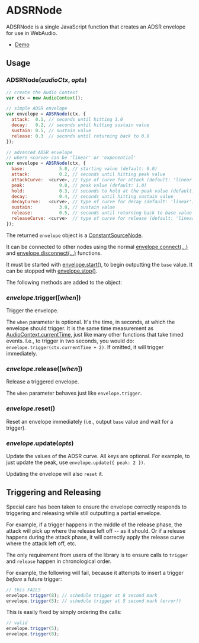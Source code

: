 ADSRNode
========

ADSRNode is a single JavaScript function that creates an ADSR envelope for use in WebAudio.

* [Demo](https://rawgit.com/voidqk/adsrnode/master/demo.html)

Usage
-----

### ADSRNode(*audioCtx*, *opts*)

```javascript
// create the Audio Context
var ctx = new AudioContext();

// simple ADSR envelope
var envelope = ADSRNode(ctx, {
  attack:  0.1, // seconds until hitting 1.0
  decay:   0.2, // seconds until hitting sustain value
  sustain: 0.5, // sustain value
  release: 0.3  // seconds until returning back to 0.0
});

// advanced ADSR envelope
// where <curve> can be 'linear' or 'exponential'
var envelope = ADSRNode(ctx, {
  base:             5.0, // starting value (default: 0.0)
  attack:           0.2, // seconds until hitting peak value
  attackCurve:  <curve>, // type of curve for attack (default: 'linear')
  peak:             9.0, // peak value (default: 1.0)
  hold:             0.3, // seconds to hold at the peak value (default: 0.0)
  decay:            0.4, // seconds until hitting sustain value
  decayCurve:   <curve>, // type of curve for decay (default: 'linear')
  sustain:          3.0, // sustain value
  release:          0.5, // seconds until returning back to base value
  releaseCurve: <curve>  // type of curve for release (default: 'linear')
});
```

The returned `envelope` object is a
[ConstantSourceNode](https://developer.mozilla.org/en-US/docs/Web/API/ConstantSourceNode).

It can be connected to other nodes using the normal
[envelope.connect(...)](https://developer.mozilla.org/en-US/docs/Web/API/AudioNode/connect) and
[envelope.disconnect(...)](https://developer.mozilla.org/en-US/docs/Web/API/AudioNode/disconnect)
functions.

It must be started with
[envelope.start()](https://developer.mozilla.org/en-US/docs/Web/API/AudioScheduledSourceNode/start),
to begin outputting the `base` value.  It can be stopped with
[envelope.stop()](https://developer.mozilla.org/en-US/docs/Web/API/AudioScheduledSourceNode/stop).

The following methods are added to the object:

### *envelope*.trigger([*when*])

Trigger the envelope.

The `when` parameter is optional.  It's the time, in seconds, at which the envelope should trigger.
It is the same time measurement as
[AudioContext.currentTime](https://developer.mozilla.org/en-US/docs/Web/API/BaseAudioContext/currentTime),
just like many other functions that take timed events.  I.e., to trigger in two seconds, you
would do: `envelope.trigger(ctx.currentTime + 2)`.  If omitted, it will trigger immediately.

### *envelope*.release([*when*])

Release a triggered envelope.

The `when` parameter behaves just like `envelope.trigger`.

### *envelope*.reset()

Reset an envelope immediately (i.e., output `base` value and wait for a trigger).

### *envelope*.update(*opts*)

Update the values of the ADSR curve.  All keys are optional.  For example, to just update the
peak, use `envelope.update({ peak: 2 })`.

Updating the envelope will also `reset` it.

Triggering and Releasing
------------------------

Special care has been taken to ensure the envelope correctly responds to triggering and releasing
while still outputting a partial envelope.

For example, if a trigger happens in the middle of the release phase, the attack will pick up where
the release left off -- as it should.  Or if a release happens during the attack phase, it will
correctly apply the release curve where the attack left off, etc.

The only requirement from users of the library is to ensure calls to `trigger` and `release` happen
in chronological order.

For example, the following will fail, because it attempts to insert a trigger *before* a future
trigger:

```javascript
// this FAILS
envelope.trigger(8); // schedule trigger at 8 second mark
envelope.trigger(5); // schedule trigger at 5 second mark (error!)
```

This is easily fixed by simply ordering the calls:

```javascript
// valid
envelope.trigger(5);
envelope.trigger(8);
```
